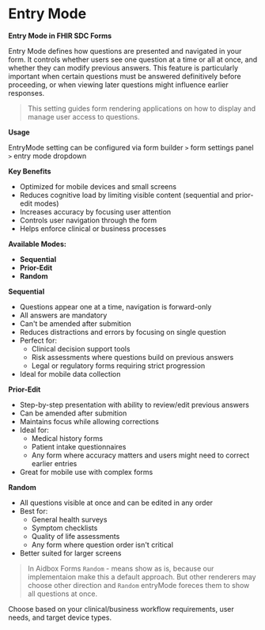 # Entry Mode

**Entry Mode in FHIR SDC Forms**


Entry Mode defines how questions are presented and navigated in your form. 
It controls whether users see one question at a time or all at once, and whether they can modify previous answers.
This feature is particularly important when certain questions must be answered definitively before proceeding,
or when viewing later questions might influence earlier responses.

> This setting guides form rendering applications on how to display and manage user access to questions.

**Usage**

EntryMode setting can be configured via form builder `>` form settings panel `>` entry mode dropdown

**Key Benefits**
- Optimized for mobile devices and small screens
- Reduces cognitive load by limiting visible content (sequential and prior-edit modes)
- Increases accuracy by focusing user attention
- Controls user navigation through the form
- Helps enforce clinical or business processes

**Available Modes:**

- **Sequential**
- **Prior-Edit**
- **Random**

**Sequential**
- Questions appear one at a time, navigation is forward-only
- All answers are mandatory
- Can't be amended after submition
- Reduces distractions and errors by focusing on single question
- Perfect for:
  - Clinical decision support tools
  - Risk assessments where questions build on previous answers
  - Legal or regulatory forms requiring strict progression
- Ideal for mobile data collection

**Prior-Edit**
- Step-by-step presentation with ability to review/edit previous answers
- Can be amended after submition
- Maintains focus while allowing corrections
- Ideal for:
  - Medical history forms
  - Patient intake questionnaires
  - Any form where accuracy matters and users might need to correct earlier entries
- Great for mobile use with complex forms

**Random**
- All questions visible at once and can be edited in any order
- Best for:
  - General health surveys
  - Symptom checklists
  - Quality of life assessments
  - Any form where question order isn't critical
- Better suited for larger screens

> In Aidbox Forms `Random` - means show as is, because our implementaion make this a default approach. 
> But other renderers may choose other direction and `Random` entryMode foreces them to show all questions at once.

Choose based on your clinical/business workflow requirements, user needs, and target device types.

